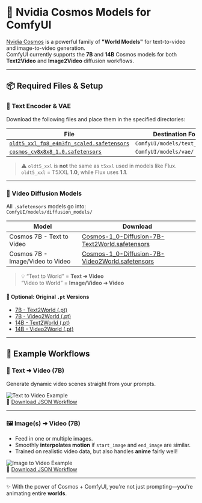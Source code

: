 # 🌌 Nvidia Cosmos Models for ComfyUI

[Nvidia Cosmos](https://www.nvidia.com/en-us/ai/cosmos/) is a powerful family of **"World Models"** for text-to-video and image-to-video generation.  
ComfyUI currently supports the **7B** and **14B** Cosmos models for both **Text2Video** and **Image2Video** diffusion workflows.

---

## 📦 Required Files & Setup

### 🧠 Text Encoder & VAE

Download the following files and place them in the specified directories:

| File | Destination Folder |
|------|---------------------|
| [`oldt5_xxl_fp8_e4m3fn_scaled.safetensors`](https://huggingface.co/comfyanonymous/cosmos_1.0_text_encoder_and_VAE_ComfyUI/tree/main/text_encoders) | `ComfyUI/models/text_encoders/` |
| [`cosmos_cv8x8x8_1.0.safetensors`](https://huggingface.co/comfyanonymous/cosmos_1.0_text_encoder_and_VAE_ComfyUI/blob/main/vae/cosmos_cv8x8x8_1.0.safetensors) | `ComfyUI/models/vae/` |

> ⚠️ `oldt5_xxl` is **not** the same as `t5xxl` used in models like Flux.  
> `oldt5_xxl` = T5XXL **1.0**, while Flux uses **1.1**.

---

### 🎥 Video Diffusion Models

All `.safetensors` models go into:  
`ComfyUI/models/diffusion_models/`

| Model | Download |
|-------|----------|
| Cosmos 7B - Text to Video | [Cosmos-1_0-Diffusion-7B-Text2World.safetensors](https://huggingface.co/mcmonkey/cosmos-1.0/blob/main/Cosmos-1_0-Diffusion-7B-Text2World.safetensors) |
| Cosmos 7B - Image/Video to Video | [Cosmos-1_0-Diffusion-7B-Video2World.safetensors](https://huggingface.co/mcmonkey/cosmos-1.0/blob/main/Cosmos-1_0-Diffusion-7B-Video2World.safetensors) |

> 💡 “Text to World” = **Text ➜ Video**  
> “Video to World” = **Image/Video ➜ Video**

#### 🔁 Optional: Original `.pt` Versions

- [7B - Text2World (.pt)](https://huggingface.co/nvidia/Cosmos-1.0-Diffusion-7B-Text2World)  
- [7B - Video2World (.pt)](https://huggingface.co/nvidia/Cosmos-1.0-Diffusion-7B-Video2World)  
- [14B - Text2World (.pt)](https://huggingface.co/nvidia/Cosmos-1.0-Diffusion-14B-Text2World)  
- [14B - Video2World (.pt)](https://huggingface.co/nvidia/Cosmos-1.0-Diffusion-14B-Video2World)

---

## 🧪 Example Workflows

### 📝 Text ➜ Video (7B)

Generate dynamic video scenes straight from your prompts.

![Text to Video Example](text_to_video_cosmos_7B.webp)  
📄 [Download JSON Workflow](text_to_video_cosmos_7B.json)

---

### 🖼️ Image(s) ➜ Video (7B)

- Feed in one or multiple images.
- Smoothly **interpolates motion** if `start_image` and `end_image` are similar.
- Trained on realistic video data, but also handles **anime** fairly well!

![Image to Video Example](image_to_video_cosmos_7B.webp)  
📄 [Download JSON Workflow](image_to_video_cosmos_7B.json)

---

✨ With the power of Cosmos + ComfyUI, you're not just prompting—you're animating entire **worlds**.
